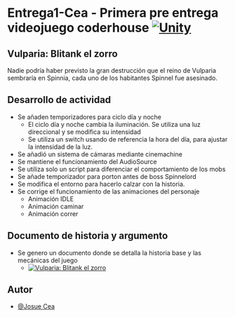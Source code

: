 # Entrega1-Cea - Primera pre entrega videojuego coderhouse [![Unity](https://img.shields.io/badge/Unity-100000?style=for-the-badge&logo=unity&logoColor=white)](https://unity.com/es)

## Vulparia: Blitank el zorro

Nadie podría haber previsto la gran destrucción que el reino de Vulparia sembraría en Spinnia, cada uno de los habitantes Spinnel fue asesinado.

## Desarrollo de actividad

- Se añaden temporizadores para ciclo día y noche
    - El ciclo día y noche cambia la iluminación. Se utiliza una luz direccional y se modifica su intensidad
    - Se utiliza un switch usando de referencia la hora del día, para ajustar la intensidad de la luz.
- Se añadió un sistema de cámaras mediante cinemachine
- Se mantiene el funcionamiento del AudioSource
- Se utiliza solo un script para diferenciar el comportamiento de los mobs
- Se añade temporizador para porton antes de boss Spinnelord
- Se modifica el entorno para hacerlo calzar con la historia.
- Se corrige el funcionamiento de las animaciones del personaje
    - Animación IDLE
    - Animación caminar
    - Animación correr


## Documento de historia y argumento

- Se genero un documento donde se detalla la historia base y las mecánicas del juego
    - [![Vulparia: Blitank el zorro](https://www.google.com/url?sa=i&url=https%3A%2F%2Fwww.alamy.es%2Fdiseno-ilustracion-logotipo-exclusivo-de-fox-fox-fox-logo-icono-icono-diseno-ilustracion-image328405449.html&psig=AOvVaw15-HsoIpGaYYiPKUfJ6s1q&ust=1647639998135000&source=images&cd=vfe&ved=0CAsQjRxqFwoTCJC2sbqPzvYCFQAAAAAdAAAAABAJ)](https://docs.google.com/document/d/1Nj_-hYZ1C_5NhN_16P5rg60_wdV-52l8I4x7OkKb_Po/edit?usp=sharing)


## Autor

- [@Josue Cea](https://www.github.com/Nifrith)

